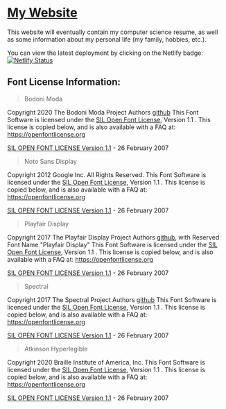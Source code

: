 # [My Website](https://ecrawford.me) 

This website will eventually contain my computer science resume, as well as some information about my personal life (my family, hobbies, etc.). 

You can view the
latest deployment by clicking on the Netlify badge: [![Netlify Status](https://api.netlify.com/api/v1/badges/6de68aae-dde9-4d5f-9ce9-80e26ced1293/deploy-status)](https://app.netlify.com/sites/ecrawford4/deploys)

## Font License Information:

> Bodoni Moda

Copyright 2020 The Bodoni Moda Project Authors [github](https://github.com/indestructible-type/Bodoni)
This Font Software is licensed under the [SIL Open Font License](https://openfontlicense.org/open-font-license-official-text/), Version 1.1 . This license is copied below, and is also available with a FAQ at: https://openfontlicense.org

[SIL OPEN FONT LICENSE Version 1.1](https://openfontlicense.org/open-font-license-official-text/) - 26 February 2007

> Noto Sans Display

Copyright 2012 Google Inc. All Rights Reserved.
This Font Software is licensed under the [SIL Open Font License](https://openfontlicense.org/open-font-license-official-text/), Version 1.1 . This license is copied below, and is also available with a FAQ at: https://openfontlicense.org

[SIL OPEN FONT LICENSE Version 1.1](https://openfontlicense.org/open-font-license-official-text/) - 26 February 2007

> Playfair Display

Copyright 2017 The Playfair Display Project Authors [github](https://github.com/clauseggers/Playfair-Display), with Reserved Font Name "Playfair Display"
This Font Software is licensed under the [SIL Open Font License](https://openfontlicense.org/open-font-license-official-text/), Version 1.1 . This license is copied below, and is also available with a FAQ at: https://openfontlicense.org

[SIL OPEN FONT LICENSE Version 1.1](https://openfontlicense.org/open-font-license-official-text/) - 26 February 2007

> Spectral

Copyright 2017 The Spectral Project Authors [github](https://github.com/productiontype/Spectral)
This Font Software is licensed under the [SIL Open Font License](https://openfontlicense.org/open-font-license-official-text/), Version 1.1 . This license is copied below, and is also available with a FAQ at: https://openfontlicense.org

[SIL OPEN FONT LICENSE Version 1.1](https://openfontlicense.org/open-font-license-official-text/) - 26 February 2007

> Atkinson Hyperlegible

Copyright 2020 Braille Institute of America, Inc.
This Font Software is licensed under the [SIL Open Font License](https://openfontlicense.org/open-font-license-official-text/), Version 1.1 . This license is copied below, and is also available with a FAQ at: https://openfontlicense.org

[SIL OPEN FONT LICENSE Version 1.1](https://openfontlicense.org/open-font-license-official-text/) - 26 February 2007